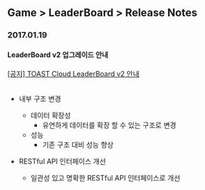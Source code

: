 ## Game > LeaderBoard > Release Notes

### 2017.01.19
#### LeaderBoard v2 업그레이드 안내

<a href="http://cloud.toast.com/support/notice/detail/1453435858K00349" target="_blank">[공지] TOAST Cloud LeaderBoard v2 안내</a><br><br>

* 내부 구조 변경
    * 데이터 확장성
        * 유연하게 데이터를 확장 할 수 있는 구조로 변경
    * 성능
        * 기존 구조 대비 성능 향상

* RESTful API 인터페이스 개선
    * 일관성 있고 명확한 RESTful API 인터페이스로 개선
